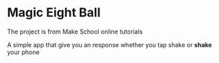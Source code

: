 # Magic Eight Ball

The project is from Make School online tutorials

A simple app that give you an response whether you tap shake or **shake** your phone
